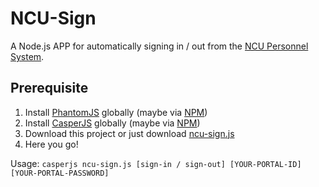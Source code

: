# NCU-Sign
A Node.js APP for automatically signing in / out from the [NCU Personnel System](http://human.is.ncu.edu.tw/HumanSys/).

## Prerequisite
1. Install [PhantomJS](http://phantomjs.org/) globally (maybe via [NPM](https://www.npmjs.com/package/phantomjs))
2. Install [CasperJS](http://casperjs.org/) globally (maybe via [NPM](https://www.npmjs.com/package/casperjs))
3. Download this project or just download [ncu-sign.js](ncu-sign.js)
4. Here you go!

Usage: `casperjs ncu-sign.js [sign-in / sign-out] [YOUR-PORTAL-ID] [YOUR-PORTAL-PASSWORD]`
